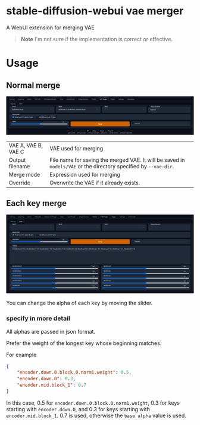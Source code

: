 # stable-diffusion-webui vae merger

A WebUI extension for merging VAE

> **Note**
> I'm not sure if the implementation is correct or effective.

# Usage

## Normal merge
![](./images/readme-normal-01.png)

|||
|-|-|
|VAE A, VAE B, VAE C|VAE used for merging|
|Output filename|File name for saving the merged VAE. It will be saved in `models/VAE` or the directory specified by `--vae-dir`.|
|Merge mode|Expression used for merging|
|Override|Overwrite the VAE if it already exists.|


## Each key merge
![](./images/readme-normal-02.png)

You can change the alpha of each key by moving the slider.

### specify in more detail
All alphas are passed in json format.

Prefer the weight of the longest key whose beginning matches.

For example

```json
{
    "encoder.down.0.block.0.norm1.weight": 0.5,
    "encoder.down.0": 0.3,
    "encoder.mid.block_1": 0.7
}
```

In this case, 0.5 for `encoder.down.0.block.0.norm1.weight`, 0.3 for keys starting with `encoder.down.0`, and 0.3 for keys starting with `encoder.mid.block_1`. 0.7 is used, otherwise the `base alpha` value is used.